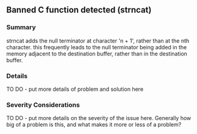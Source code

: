 ## Banned C function detected (strncat)

### Summary
strncat adds the null terminator at character 'n + 1', rather than at the nth character. this frequently leads to the null terminator being added in the memory adjacent to the destination buffer, rather than in the destination buffer.

### Details
TO DO - put more details of problem and solution here

### Severity Considerations
TO DO - put more details on the severity of the issue here.  Generally how big of a problem is this, and what makes it more or less of a problem?

